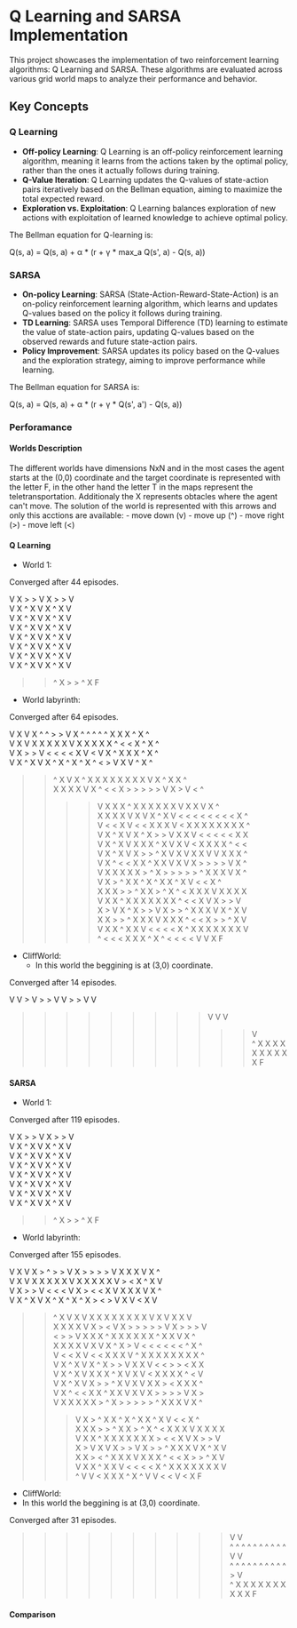# Q Learning and SARSA Implementation
This project showcases the implementation of two reinforcement learning algorithms: Q Learning and SARSA. These algorithms are evaluated across various grid world maps to analyze their performance and behavior.

## Key Concepts
### Q Learning
- **Off-policy Learning**: Q Learning is an off-policy reinforcement learning algorithm, meaning it learns from the actions taken by the optimal policy, rather than the ones it actually follows during training.
- **Q-Value Iteration**: Q Learning updates the Q-values of state-action pairs iteratively based on the Bellman equation, aiming to maximize the total expected reward.
- **Exploration vs. Exploitation**: Q Learning balances exploration of new actions with exploitation of learned knowledge to achieve optimal policy.

The Bellman equation for Q-learning is:

Q(s, a) = Q(s, a) + α * (r + γ * max_a Q(s', a) - Q(s, a))

### SARSA
- **On-policy Learning**: SARSA (State-Action-Reward-State-Action) is an on-policy reinforcement learning algorithm, which learns and updates Q-values based on the policy it follows during training.
- **TD Learning**: SARSA uses Temporal Difference (TD) learning to estimate the value of state-action pairs, updating Q-values based on the observed rewards and future state-action pairs.
- **Policy Improvement**: SARSA updates its policy based on the Q-values and the exploration strategy, aiming to improve performance while learning.

The Bellman equation for SARSA is:

Q(s, a) = Q(s, a) + α * (r + γ * Q(s', a') - Q(s, a))

### Perforamance

#### Worlds Description

The different worlds have dimensions NxN and in the most cases the agent starts at the (0,0) coordinate and the target coordinate is represented with the letter F, in the other hand the letter T in the maps represent the teletransportation. Additionaly the X represents obtacles where the agent can't move. 
The solution of the world is represented with this arrows and only this acctions are available:
    - move down (v)
    - move up (^)
    - move right (>)
    - move left (<)

#### Q Learning
- World 1:

Converged after 44 episodes.

 V  X  >  >  V  X  >  >  V <br>
 V  X  ^  X  V  X  ^  X  V <br>
 V  X  ^  X  V  X  ^  X  V <br>
 V  X  ^  X  V  X  ^  X  V <br>
 V  X  ^  X  V  X  ^  X  V <br>
 V  X  ^  X  V  X  ^  X  V <br>
 V  X  ^  X  V  X  ^  X  V <br>
 V  X  ^  X  V  X  ^  X  V <br>
 >  >  ^  X  >  >  ^  X  F<br>

- World labyrinth:
  
Converged after 64 episodes.

 V  X  V  X  ^  ^  >  >  V  X  ^  ^  ^  ^  ^  X  X  X  ^  X  ^ <br>
 V  X  V  X  X  X  X  X  V  X  X  X  X  X  ^  <  <  X  ^  X  ^ <br>
 V  X  >  >  V  <  <  <  <  X  V  <  V  X  ^  X  X  X  ^  X  ^ <br>
 V  X  ^  X  V  X  ^  X  ^  X  ^  X  ^  <  >  V  X  V  ^  X  ^ <br>
 >  >  ^  X  V  X  ^  X  X  X  X  X  X  X  X  V  X  ^  X  X  ^ <br>
 X  X  X  X  V  X  ^  <  <  X  >  >  >  >  >  V  X  >  V  <  ^ <br>
 >  >  >  >  V  X  X  X  ^  X  X  X  X  X  X  V  X  X  V  X  ^ <br>
 X  X  X  X  V  X  V  X  ^  X  V  <  <  <  <  <  <  <  <  X  ^ <br>
 V  <  <  X  V  <  <  X  X  X  V  <  X  X  X  X  X  X  X  X  ^ <br>
 V  X  ^  X  V  X  ^  X  >  >  V  X  X  V  <  <  <  <  <  X  X <br>
 V  X  ^  X  V  X  X  X  ^  X  V  X  V  <  X  X  X  X  ^  <  < <br>
 V  X  ^  X  V  X  >  >  ^  X  V  X  V  X  X  V  V  X  X  X  ^ <br>
 V  X  ^  <  <  X  X  ^  X  X  V  X  V  X  >  >  >  >  V  X  ^ <br>
 V  X  X  X  X  X  >  ^  X  >  >  >  >  >  ^  X  X  X  V  X  ^ <br>
 >  >  >  V  X  >  ^  X  X  ^  X  ^  X  X  ^  X  V  <  <  X  ^ <br>
 X  X  X  >  >  ^  X  X  >  ^  X  ^  <  X  X  X  V  X  X  X  X <br>
 >  V  X  X  ^  X  X  X  X  X  X  X  ^  <  <  X  V  X  >  >  V <br>
 X  >  V  X  ^  X  >  >  V  X  >  >  ^  X  X  X  V  X  ^  X  V <br>
 X  X  >  >  ^  X  X  X  V  X  X  X  ^  <  <  X  >  >  ^  X  V <br>
 V  X  X  ^  X  X  V  <  <  <  <  X  ^  X  X  X  X  X  X  X  V <br>
 >  >  >  ^  <  <  <  X  X  X  ^  X  ^  <  <  <  <  V  V  X  F <br>

- CliffWorld:
  - In this world the beggining is at (3,0) coordinate.
    
Converged after 14 episodes.

 V  V  >  V  >  >  V  V  >  >  V  V <br>
 >  >  >  >  >  >  >  >  >  V  V  V <br>
 >  >  >  >  >  >  >  >  >  >  >  V <br>
 ^  X  X  X  X  X  X  X  X  X  X  F <br>

#### SARSA
- World 1:
  
Converged after 119 episodes.

 V  X  >  >  V  X  >  >  V <br>
 V  X  ^  X  V  X  ^  X  V <br>
 V  X  ^  X  V  X  ^  X  V <br>
 V  X  ^  X  V  X  ^  X  V <br>
 V  X  ^  X  V  X  ^  X  V <br>
 V  X  ^  X  V  X  ^  X  V <br>
 V  X  ^  X  V  X  ^  X  V <br>
 V  X  ^  X  V  X  ^  X  V <br>
 >  >  ^  X  >  >  ^  X  F <br>

- World labyrinth:
  
Converged after 155 episodes.

 V  X  V  X  >  ^  >  >  V  X  >  >  >  >  V  X  X  X  V  X  ^ <br>
 V  X  V  X  X  X  X  X  V  X  X  X  X  X  V  >  <  X  ^  X  V <br>
 V  X  >  >  V  <  <  <  V  X  >  <  <  X  V  X  X  X  V  X  ^ <br>
 V  X  ^  X  V  X  ^  X  ^  X  ^  X  >  <  >  V  X  V  <  X  V <br>
 >  >  ^  X  V  X  V  X  X  X  X  X  X  X  X  V  X  V  X  X  V <br>
 X  X  X  X  V  X  >  <  V  X  >  >  >  >  >  V  X  >  >  >  V <br>
 >  <  >  >  V  X  X  X  ^  X  X  X  X  X  X  ^  X  X  V  X  ^ <br>
 X  X  X  X  V  X  V  X  ^  X  >  V  <  <  <  <  <  <  ^  X  ^ <br>
 V  <  <  X  V  <  <  X  X  X  V  ^  X  X  X  X  X  X  X  X  ^ <br>
 V  X  ^  X  V  X  ^  X  >  >  V  X  X  V  <  <  >  >  <  X  X <br>
 V  X  ^  X  V  X  X  X  ^  X  V  X  V  <  X  X  X  X  ^  <  V <br>
 V  X  ^  X  V  X  >  >  ^  X  V  X  V  X  X  >  <  X  X  X  ^ <br>
 V  X  ^  <  <  X  X  ^  X  X  V  X  V  X  >  >  >  >  V  X  > <br>
 V  X  X  X  X  X  >  ^  X  >  >  >  >  >  ^  X  X  X  V  X  ^ <br>
 >  >  >  V  X  >  ^  X  X  ^  X  ^  X  X  ^  X  V  <  <  X  ^ <br>
 X  X  X  >  >  ^  X  X  >  ^  X  ^  <  X  X  X  V  X  X  X  X <br>
 >  V  X  X  ^  X  X  X  X  X  X  X  >  <  <  X  V  X  >  >  V <br>
 X  >  V  X  V  X  >  >  V  X  >  >  ^  X  X  X  V  X  ^  X  V <br>
 X  X  >  <  ^  X  X  X  V  X  X  X  ^  <  <  X  >  >  ^  X  V <br>
 V  X  X  ^  X  X  V  <  <  <  <  X  ^  X  X  X  X  X  X  X  V <br>
 >  >  >  ^  V  V  <  X  X  X  ^  X  ^  V  V  <  <  V  <  X  F <br>

- CliffWorld:
- In this world the beggining is at (3,0) coordinate.
  
Converged after 31 episodes.

 >  >  >  >  >  >  >  >  >  >  V  V <br>
 ^  ^  ^  ^  ^  ^  ^  ^  ^  ^  V  V <br>
 ^  ^  ^  ^  ^  ^  ^  ^  ^  ^  >  V <br>
 ^  X  X  X  X  X  X  X  X  X  X  F <br>

#### Comparison

